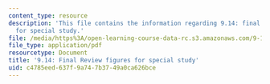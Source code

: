 ```yaml
---
content_type: resource
description: 'This file contains the information regarding 9.14: final review figures
  for special study.'
file: /media/https%3A/open-learning-course-data-rc.s3.amazonaws.com/9-14-brain-structure-and-its-origins-spring-2014/c4785eed637f9a747b3749a0ca626bce_MIT9_14S14_Fin_review.pdf
file_type: application/pdf
resourcetype: Document
title: '9.14: Final Review figures for special study'
uid: c4785eed-637f-9a74-7b37-49a0ca626bce
---
```

